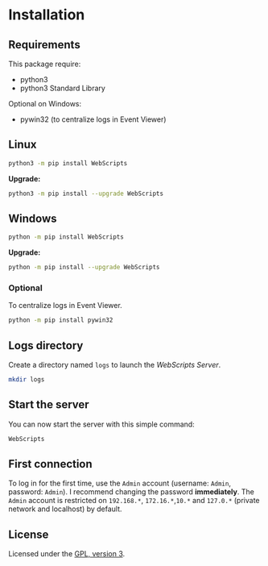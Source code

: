 # Installation

## Requirements
This package require:
 - python3
 - python3 Standard Library

Optional on Windows:
 - pywin32 (to centralize logs in Event Viewer)

## Linux

```bash
python3 -m pip install WebScripts
```

**Upgrade:**
```bash
python3 -m pip install --upgrade WebScripts
```

## Windows

```bash
python -m pip install WebScripts
```

**Upgrade:**
```bash
python -m pip install --upgrade WebScripts
```

### Optional

To centralize logs in Event Viewer.
```bash
python -m pip install pywin32
```

## Logs directory

Create a directory named `logs` to launch the *WebScripts Server*.

```bash
mkdir logs
```

## Start the server

You can now start the server with this simple command:
```bash
WebScripts
```

## First connection

To log in for the first time, use the `Admin` account (username: `Admin`, password: `Admin`). I recommend changing the password **immediately**. The `Admin` account is restricted on `192.168.*`, `172.16.*`,`10.*` and `127.0.*` (private network and localhost) by default.

## License
Licensed under the [GPL, version 3](https://www.gnu.org/licenses/).
